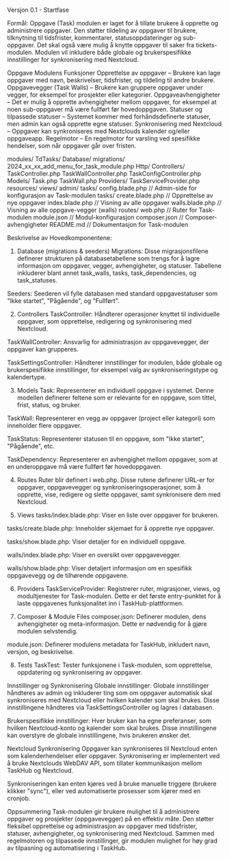 Versjon 0.1 - Startfase

Formål:
Oppgave (Task) modulen er laget for å tillate brukere å opprette og administrere oppgaver. Den støtter tildeling av oppgaver til brukere, tilknytning til tidsfrister, kommentarer, statusoppdateringer og sub-oppgaver. Det skal også være mulig å knytte oppgaver til saker fra tickets-modulen. Modulen vil inkludere både globale og brukerspesifikke innstillinger for synkronisering med Nextcloud.

Oppgave Modulens Funksjoner
Opprettelse av oppgaver – Brukere kan lage oppgaver med navn, beskrivelser, tidsfrister, og tildeling til andre brukere.
Oppgavevegger (Task Walls) – Brukere kan gruppere oppgaver under vegger, for eksempel for prosjekter eller kategorier.
Oppgaveavhengigheter – Det er mulig å opprette avhengigheter mellom oppgaver, for eksempel at noen sub-oppgaver må være fullført før hovedoppgaven.
Statuser og tilpassede statuser – Systemet kommer med forhåndsdefinerte statuser, men admin kan også opprette egne statuser.
Synkronisering med Nextcloud – Oppgaver kan synkroniseres med Nextclouds kalender og/eller oppgaveapp.
Regelmotor – En regelmotor for varsling ved spesifikke hendelser, som når oppgaver går over fristen.

modules/
    TdTasks/
        Database/
            migrations/
                2024_xx_xx_add_menu_for_task_module.php
        Http/
            Controllers/
                TaskController.php
                TaskWallController.php
                TaskConfigController.php
        Models/
            Task.php
            TaskWall.php
        Providers/
            TaskServiceProvider.php
        resources/
            views/
                admin/
                    tasks/
                        config.blade.php        // Admin-side for konfigurasjon av Task-modulen
                tasks/
                    create.blade.php           // Opprettelse av nye oppgaver
                    index.blade.php            // Visning av alle oppgaver
                    walls.blade.php            // Visning av alle oppgave-vegger (walls)
        routes/
            web.php                             // Ruter for Task-modulen
        module.json                             // Modul-konfigurasjon
        composer.json                           // Composer-avhengigheter
        README.md                               // Dokumentasjon for Task-modulen


Beskrivelse av Hovedkomponentene:

1. Database (migrations & seeders)
Migrations:
Disse migrasjonsfilene definerer strukturen på databasetabellene som trengs for å lagre informasjon om oppgaver, vegger, avhengigheter, og statuser. Tabellene inkluderer blant annet task_walls, tasks, task_dependencies, og task_statuses.

Seeders:
Seederen vil fylle databasen med standard oppgavestatuser som "Ikke startet", "Pågående", og "Fullført".

2. Controllers
TaskController:
Håndterer operasjoner knyttet til individuelle oppgaver, som opprettelse, redigering og synkronisering med Nextcloud.

TaskWallController:
Ansvarlig for administrasjon av oppgavevegger, der oppgaver kan grupperes.

TaskSettingsController:
Håndterer innstillinger for modulen, både globale og brukerspesifikke innstillinger, for eksempel valg av synkroniseringstype og kalendertype.

3. Models
Task:
Representerer en individuell oppgave i systemet. Denne modellen definerer feltene som er relevante for en oppgave, som tittel, frist, status, og bruker.

TaskWall:
Representerer en vegg av oppgaver (project eller kategori) som inneholder flere oppgaver.

TaskStatus:
Representerer statusen til en oppgave, som "Ikke startet", "Pågående", etc.

TaskDependency:
Representerer en avhengighet mellom oppgaver, som at en underoppgave må være fullført før hovedoppgaven.

4. Routes
Ruter blir definert i web.php. Disse rutene definerer URL-er for oppgaver, oppgavevegger og synkroniseringsoperasjoner, som å opprette, vise, redigere og slette oppgaver, samt synkronisere dem med Nextcloud.

5. Views
tasks/index.blade.php:
Viser en liste over oppgaver for brukeren.

tasks/create.blade.php:
Inneholder skjemaet for å opprette nye oppgaver.

tasks/show.blade.php:
Viser detaljer for en individuell oppgave.

walls/index.blade.php:
Viser en oversikt over oppgavevegger.

walls/show.blade.php:
Viser detaljert informasjon om en spesifikk oppgavevegg og de tilhørende oppgavene.

6. Providers
TaskServiceProvider:
Registrerer ruter, migrasjoner, views, og modultjenester for Task-modulen. Dette er det første entry-punktet for å laste oppgavenes funksjonalitet inn i TaskHub-plattformen.

7. Composer & Module Files
composer.json:
Definerer modulen, dens avhengigheter og meta-informasjon. Dette er nødvendig for å gjøre modulen selvstendig.

module.json:
Definerer modulens metadata for TaskHub, inkludert navn, versjon, og beskrivelse.

8. Tests
TaskTest:
Tester funksjonene i Task-modulen, som opprettelse, oppdatering og synkronisering av oppgaver.

Innstillinger og Synkronisering
Globale innstillinger:
Globale innstillinger håndteres av admin og inkluderer ting som om oppgaver automatisk skal synkroniseres med Nextcloud eller hvilken kalender som skal brukes. Disse innstillingene håndteres via TaskSettingsController og lagres i databasen.

Brukerspesifikke innstillinger:
Hver bruker kan ha egne preferanser, som hvilken Nextcloud-konto og kalender som skal brukes. Disse innstillingene kan overstyre de globale innstillingene, hvis brukeren ønsker det.

Nextcloud Synkronisering
Oppgaver kan synkroniseres til Nextcloud enten som kalenderhendelser eller oppgaver. Synkronisering er implementert ved å bruke Nextclouds WebDAV API, som tillater kommunikasjon mellom TaskHub og Nextcloud.

Synkroniseringen kan enten kjøres ved å bruke manuelle triggere (brukere klikker "sync"), eller ved automatiserte prosesser som kjører med en cronjob.

Oppsummering
Task-modulen gir brukere mulighet til å administrere oppgaver og prosjekter (oppgavevegger) på en effektiv måte. Den støtter fleksibel opprettelse og administrasjon av oppgaver med tidsfrister, statuser, avhengigheter, og synkronisering med Nextcloud. Sammen med regelmotoren og tilpassede innstillinger, gir modulen mulighet for høy grad av tilpasning og automatisering i TaskHub.